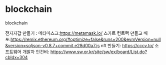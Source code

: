 # blockchain
blockchain

전자지갑 만들기
:
메타마스크:https://metamask.io/
스카트 컨트랙 만들고 배포:https://remix.ethereum.org/#optimize=false&runs=200&evmVersion=null&version=soljson-v0.8.7+commit.e28d00a7.js
nft 만들기: https://cccv.to/
소프트웨어 개발자 인건비: https://www.sw.or.kr/site/sw/ex/board/List.do?cbIdx=304
